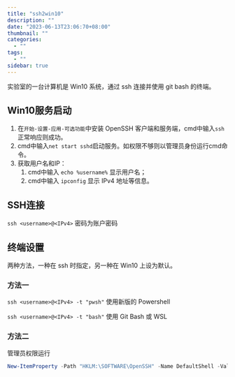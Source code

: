 ```yaml
---
title: "ssh2win10"
description: ""
date: "2023-06-13T23:06:70+08:00"
thumbnail: ""
categories:
  - ""
tags:
  - ""
sidebar: true
---
```


实验室的一台计算机是 Win10 系统，通过 ssh 连接并使用 git bash 的终端。

## Win10服务启动

1. 在`开始-设置-应用-可选功能`中安装 OpenSSH 客户端和服务端，cmd中输入`ssh`正常响应则成功。
2. cmd中输入`net start sshd`启动服务。如权限不够则以管理员身份运行cmd命令。
3. 获取用户名和IP：
	1. cmd中输入 `echo %username%` 显示用户名；
	2. cmd中输入 `ipconfig` 显示 IPv4 地址等信息。

## SSH连接

 `ssh <username>@<IPv4>`
 密码为账户密码

## 终端设置

两种方法，一种在 ssh 时指定，另一种在 Win10 上设为默认。

### 方法一

`ssh <username>@<IPv4> -t "pwsh"`  使用新版的 Powershell

`ssh <username>@<IPv4> -t "bash"`  使用 Git Bash 或 WSL

### 方法二

管理员权限运行

````powershell
New-ItemProperty -Path "HKLM:\SOFTWARE\OpenSSH" -Name DefaultShell -Value "<git 的 bash.exe 文件位置>" -PropertyType String -Force
````
